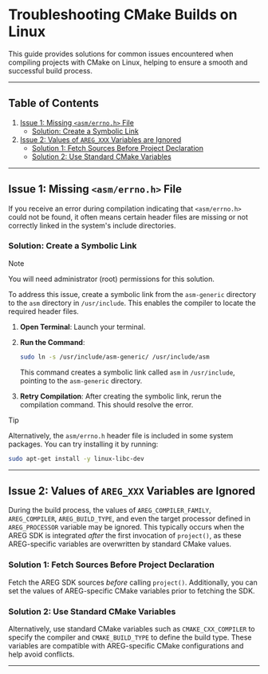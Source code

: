 # Troubleshooting CMake Builds on Linux

This guide provides solutions for common issues encountered when compiling projects with CMake on Linux, helping to ensure a smooth and successful build process.

---

## Table of Contents

1. [Issue 1: Missing `<asm/errno.h>` File](#issue-1-missing-asmerrnoh-file)
   - [Solution: Create a Symbolic Link](#solution-create-a-symbolic-link)
2. [Issue 2: Values of `AREG_XXX` Variables are Ignored](#issue-2-values-of-areg_xxx-variables-are-ignored)
   - [Solution 1: Fetch Sources Before Project Declaration](#solution-fetch-sources-before-project-declaration)
   - [Solution 2: Use Standard CMake Variables](#solution-2-use-standard-cmake-variables)

---

## Issue 1: Missing `<asm/errno.h>` File

If you receive an error during compilation indicating that `<asm/errno.h>` could not be found, it often means certain header files are missing or not correctly linked in the system's include directories.

### Solution: Create a Symbolic Link

> [!NOTE]  
> You will need administrator (root) permissions for this solution.

To address this issue, create a symbolic link from the `asm-generic` directory to the `asm` directory in `/usr/include`. This enables the compiler to locate the required header files.

1. **Open Terminal**: Launch your terminal.
2. **Run the Command**:
   ```bash
   sudo ln -s /usr/include/asm-generic/ /usr/include/asm
   ```
   This command creates a symbolic link called `asm` in `/usr/include`, pointing to the `asm-generic` directory.

3. **Retry Compilation**: After creating the symbolic link, rerun the compilation command. This should resolve the error.

> [!TIP]  
> Alternatively, the `asm/errno.h` header file is included in some system packages. You can try installing it by running:
> ```bash
> sudo apt-get install -y linux-libc-dev
> ```

---

## Issue 2: Values of `AREG_XXX` Variables are Ignored

During the build process, the values of `AREG_COMPILER_FAMILY`, `AREG_COMPILER`, `AREG_BUILD_TYPE`, and even the target processor defined in `AREG_PROCESSOR` variable may be ignored. This typically occurs when the AREG SDK is integrated *after* the first invocation of `project()`, as these AREG-specific variables are overwritten by standard CMake values.

### Solution 1: Fetch Sources Before Project Declaration

Fetch the AREG SDK sources *before* calling `project()`. Additionally, you can set the values of AREG-specific CMake variables prior to fetching the SDK.

### Solution 2: Use Standard CMake Variables

Alternatively, use standard CMake variables such as `CMAKE_CXX_COMPILER` to specify the compiler and `CMAKE_BUILD_TYPE` to define the build type. These variables are compatible with AREG-specific CMake configurations and help avoid conflicts.

---
